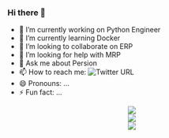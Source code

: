 ### Hi there 👋

- 🔭 I’m currently working on Python Engineer
- 🌱 I’m currently learning Docker
- 👯 I’m looking to collaborate on ERP
- 🤔 I’m looking for help with MRP
- 💬 Ask me about Persion
- 📫 How to reach me: ![Twitter URL](https://img.shields.io/twitter/url?logoColor=black&style=social&url=https%3A%2F%2Ftwitter.com%2FHella_Thor)
- 😄 Pronouns: ...
- ⚡ Fun fact: ...


<div align="center">
	<img src="https://github-readme-stats.vercel.app/api?username=Hellathor&show_icons=true&theme=dracula"/>
</div>

<div align="center">
	<img  src="https://metrics.lecoq.io/Hellathor?template=classic&base.indepth=false&base.hireable=false&config.timezone=Asia%2FShanghai" />
</div>

<div align="center">
	<img  src="https://github-readme-streak-stats.herokuapp.com/?user=Hellathor"/>
</div>
